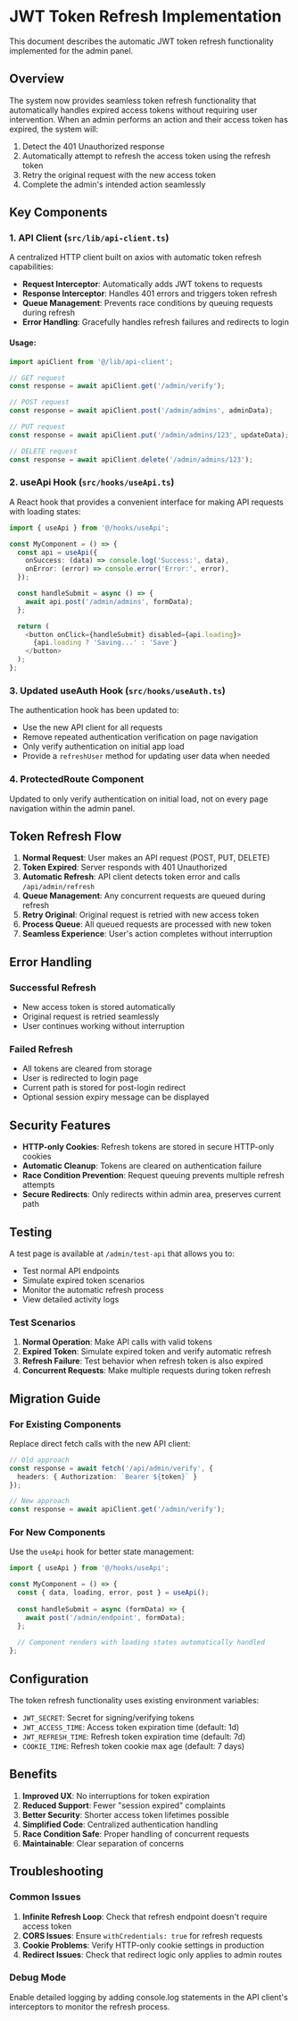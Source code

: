 # JWT Token Refresh Implementation

This document describes the automatic JWT token refresh functionality implemented for the admin panel.

## Overview

The system now provides seamless token refresh functionality that automatically handles expired access tokens without requiring user intervention. When an admin performs an action and their access token has expired, the system will:

1. Detect the 401 Unauthorized response
2. Automatically attempt to refresh the access token using the refresh token
3. Retry the original request with the new access token
4. Complete the admin's intended action seamlessly

## Key Components

### 1. API Client (`src/lib/api-client.ts`)

A centralized HTTP client built on axios with automatic token refresh capabilities:

- **Request Interceptor**: Automatically adds JWT tokens to requests
- **Response Interceptor**: Handles 401 errors and triggers token refresh
- **Queue Management**: Prevents race conditions by queuing requests during refresh
- **Error Handling**: Gracefully handles refresh failures and redirects to login

#### Usage:
```typescript
import apiClient from '@/lib/api-client';

// GET request
const response = await apiClient.get('/admin/verify');

// POST request
const response = await apiClient.post('/admin/admins', adminData);

// PUT request
const response = await apiClient.put('/admin/admins/123', updateData);

// DELETE request
const response = await apiClient.delete('/admin/admins/123');
```

### 2. useApi Hook (`src/hooks/useApi.ts`)

A React hook that provides a convenient interface for making API requests with loading states:

```typescript
import { useApi } from '@/hooks/useApi';

const MyComponent = () => {
  const api = useApi({
    onSuccess: (data) => console.log('Success:', data),
    onError: (error) => console.error('Error:', error),
  });

  const handleSubmit = async () => {
    await api.post('/admin/admins', formData);
  };

  return (
    <button onClick={handleSubmit} disabled={api.loading}>
      {api.loading ? 'Saving...' : 'Save'}
    </button>
  );
};
```

### 3. Updated useAuth Hook (`src/hooks/useAuth.ts`)

The authentication hook has been updated to:

- Use the new API client for all requests
- Remove repeated authentication verification on page navigation
- Only verify authentication on initial app load
- Provide a `refreshUser` method for updating user data when needed

### 4. ProtectedRoute Component

Updated to only verify authentication on initial load, not on every page navigation within the admin panel.

## Token Refresh Flow

1. **Normal Request**: User makes an API request (POST, PUT, DELETE)
2. **Token Expired**: Server responds with 401 Unauthorized
3. **Automatic Refresh**: API client detects token error and calls `/api/admin/refresh`
4. **Queue Management**: Any concurrent requests are queued during refresh
5. **Retry Original**: Original request is retried with new access token
6. **Process Queue**: All queued requests are processed with new token
7. **Seamless Experience**: User's action completes without interruption

## Error Handling

### Successful Refresh
- New access token is stored automatically
- Original request is retried seamlessly
- User continues working without interruption

### Failed Refresh
- All tokens are cleared from storage
- User is redirected to login page
- Current path is stored for post-login redirect
- Optional session expiry message can be displayed

## Security Features

- **HTTP-only Cookies**: Refresh tokens are stored in secure HTTP-only cookies
- **Automatic Cleanup**: Tokens are cleared on authentication failure
- **Race Condition Prevention**: Request queuing prevents multiple refresh attempts
- **Secure Redirects**: Only redirects within admin area, preserves current path

## Testing

A test page is available at `/admin/test-api` that allows you to:

- Test normal API endpoints
- Simulate expired token scenarios
- Monitor the automatic refresh process
- View detailed activity logs

### Test Scenarios

1. **Normal Operation**: Make API calls with valid tokens
2. **Expired Token**: Simulate expired token and verify automatic refresh
3. **Refresh Failure**: Test behavior when refresh token is also expired
4. **Concurrent Requests**: Make multiple requests during token refresh

## Migration Guide

### For Existing Components

Replace direct fetch calls with the new API client:

```typescript
// Old approach
const response = await fetch('/api/admin/verify', {
  headers: { Authorization: `Bearer ${token}` }
});

// New approach
const response = await apiClient.get('/admin/verify');
```

### For New Components

Use the `useApi` hook for better state management:

```typescript
import { useApi } from '@/hooks/useApi';

const MyComponent = () => {
  const { data, loading, error, post } = useApi();
  
  const handleSubmit = async (formData) => {
    await post('/admin/endpoint', formData);
  };
  
  // Component renders with loading states automatically handled
};
```

## Configuration

The token refresh functionality uses existing environment variables:

- `JWT_SECRET`: Secret for signing/verifying tokens
- `JWT_ACCESS_TIME`: Access token expiration time (default: 1d)
- `JWT_REFRESH_TIME`: Refresh token expiration time (default: 7d)
- `COOKIE_TIME`: Refresh token cookie max age (default: 7 days)

## Benefits

1. **Improved UX**: No interruptions for token expiration
2. **Reduced Support**: Fewer "session expired" complaints
3. **Better Security**: Shorter access token lifetimes possible
4. **Simplified Code**: Centralized authentication handling
5. **Race Condition Safe**: Proper handling of concurrent requests
6. **Maintainable**: Clear separation of concerns

## Troubleshooting

### Common Issues

1. **Infinite Refresh Loop**: Check that refresh endpoint doesn't require access token
2. **CORS Issues**: Ensure `withCredentials: true` for refresh requests
3. **Cookie Problems**: Verify HTTP-only cookie settings in production
4. **Redirect Issues**: Check that redirect logic only applies to admin routes

### Debug Mode

Enable detailed logging by adding console.log statements in the API client's interceptors to monitor the refresh process.
